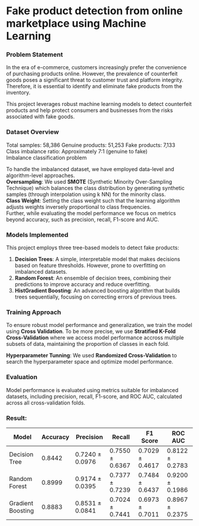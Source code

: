 # Fake product detection from online marketplace using Machine Learning

### Problem Statement
In the era of e-commerce, customers increasingly prefer the convenience of purchasing products online. However, the prevalence of counterfeit goods poses a significant threat to customer trust and platform integrity. Therefore, it is essential to identify and eliminate fake products from the inventory. 

This project leverages robust machine learning models to detect counterfeit products and help protect consumers and businesses from the risks associated with fake goods.

### Dataset Overview
Total samples: 58,386  Genuine products: 51,253   Fake products: 7,133\
Class imbalance ratio: Approximately 7:1 (genuine to fake)\
Imbalance classification problem

To handle the imbalanced dataset, we have employed data-level and algorithm-level approaches.\
**Oversampling**: We used **SMOTE** (Synthetic Minority Over-Sampling Technique) which balances the class distribution by generating synthetic samples (through interpolation using k NN) for the minority class.\
**Class Weight**: Setting the class weight such that the learning algorithm adjusts weights inversely proportional to class frequencies.\
Further, while evaluating the model performance we focus on metrics beyond accuracy, such as precision, recall, F1-score and AUC.

### Models Implemented
This project employs three tree-based models to detect fake products:

1. **Decision Trees**: A simple, interpretable model that makes decisions based on feature thresholds. However, prone to overfitting on imbalanced datasets.
2. **Random Forest**: An ensemble of decision trees, combining their predictions to improve accuracy and reduce overfitting.
3. **HistGradient Boosting**: An advanced boosting algorithm that builds trees sequentially, focusing on correcting errors of previous trees.

### Training Approach 
To ensure robust model performance and generalization, we train the model using **Cross Validation**. To be more precise, we use **Stratified K-Fold Cross-Validation** where we access model performance accross multiple subsets of data, maintaining the proportion of classes in each fold.

**Hyperparameter Tunning**: We used **Randomized Cross-Validation** to search the hyperparameter space and optimize model performance.  


### Evaluation
Model performance is evaluated using metrics suitable for imbalanced datasets, including precision, recall, F1-score, and ROC AUC, calculated across all cross-validation folds. 

### Result:

| Model | Accuracy | Precision | Recall | F1 Score | ROC AUC |
|-------|----------|-----------|--------|----------|---------|
| Decision Tree | 0.8442 | 0.7240 ± 0.0976 | 0.7550 ± 0.6367 | 0.7029 ± 0.4617 | 0.8122 ± 0.2783 |
| Random Forest | 0.8999 | 0.9174 ± 0.0395 | 0.7377 ± 0.7239 | 0.7484 ± 0.6437 | 0.9200 ± 0.1986 |
| Gradient Boosting | 0.8883 | 0.8531 ± 0.0841 | 0.7024 ± 0.7441 | 0.6973 ± 0.7011 | 0.8967 ± 0.2375 |
